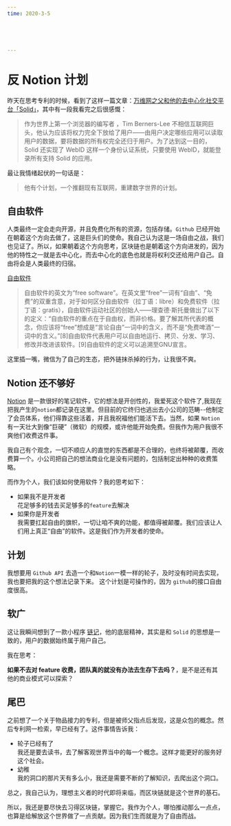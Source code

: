 ```yaml
---
time: 2020-3-5





---
```




# 反 Notion 计划

昨天在思考专利的时候，看到了这样一篇文章：[万维网之父和他的去中心化社交平台「Solid」](https://zhuanlan.zhihu.com/p/345771985?utm_source=wechat_session&utm_medium=social&utm_oi=61958598426624)，其中有一段我看完之后很感慨：
> 作为世界上第一个浏览器的编写者 ，Tim Berners-Lee 不相信互联网巨头，他认为应该将权力完全下放给了用户——由用户决定哪些应用可以读取用户的数据，要将数据的所有权完全还归于用户。为了达到这一目的，Solid 还实现了 WebID 这样一个身份认证系统，只要使用 WebID，就能登录所有支持 Solid 的应用。

最让我情绪起伏的一句话是：
> 他有个计划，一个推翻现有互联网，重建数字世界的计划。

## 自由软件
人类最终一定会走向开源，并且免费化所有的资源，包括存储。`Github` 已经开始在朝着这个方向去做了，这是巨头们的使命。我自己认为这是一场自由之战，我们也见证了。所以，如果朝着这个方向思考，区块链也是朝着这个方向进发的，因为他的特性之一就是去中心化，而去中心化的底色也就是将权利交还给用户自己。自由将会是人类最终的归宿。

[自由软件](https://zh.wikipedia.org/wiki/%E8%87%AA%E7%94%B1%E8%BD%AF%E4%BB%B6)

> 自由软件的英文为“free software”。在英文里“free”一词有“自由”、“免费”的双重含意，对于如何区分自由软件（拉丁语：libre）和免费软件（拉丁语：gratis），自由软件运动社区的创始人——理查德·斯托曼做出了以下的定义：“自由软件的重点在于自由权，而非价格。要了解其所代表的概念，你应该将“free”想成是“言论自由”一词中的含义，而不是“免费啤酒”一词中的含义。”[8]自由软件代表用户可以自由地运行、拷贝、分发、学习、修改并改进该软件。[9]自由软件的定义可以追溯至GNU宣言。

这里插一嘴，微信为了自己的生态，把外链抹杀掉的行为，让我很不爽。

## Notion 还不够好

[Notion](https://www.notion.so/) 是一款很好的笔记软件，它的想法是开创性的，我爱死这个软件了,我现在把我产生的`notion`都记录在这里。但目前的它终归也逃出去小公司的范畴--他制定了会员体系，他们得靠这些活着，并且我祝福他们能活下去。当然，如果 `Notion` 有一天壮大到像“巨硬”（微软）的规模，或许他能开始免费。但我作为用户我很不爽他们收费这件事。


我自己有个观念，一切不顺应人的直觉的东西都是不合理的，也终将被颠覆，而收费算一个。小公司把自己的想法商业化是没有问题的，包括制定出种种的收费策略。

而作为个人，我们该如何使用软件？我的思考如下：
- 如果我不是开发者  
    花足够多的钱去买足够多的`feature`去解决
- 如果你是开发者  
    我需要扛起自由的旗帜，一切让咱不爽的功能，都值得被颠覆。我们应该让人们用上真正“自由”的软件。这是我们作为开发者的使命。

## 计划

我想要用 `Github API` 去造一个和`Notion`一模一样的轮子，及时没有时间去实现，我也要把我的这个想法记录下来。
这个计划是可操作的，因为 `github`的接口自由度很高。

## 软广

这让我瞬间想到了一款小程序 [链记](https://lj.wingchain.cn/?utm=winghome)，他的底层精神，其实是和 `Solid` 的思想是一致的，用户的数据始终属于用户自己。


我在思考：

**如果不去对 feature 收费，团队真的就没有办法去生存下去吗？**，是不是还有其他的商业模式可以探索？

## 尾巴
之前想了一个关于物品接力的专利，但是被师父指点后发现，这是众包的概念。然后专利网一检索，早已经有了。这件事情告诉我：
- 轮子已经有了  
我还是要去读书，去了解客观世界当中的每一个概念。这样才能更好的服务好这个社会。
- 幼稚  
我的洞口的那片天有多么小，我还是需要不断的了解知识，去爬出这个洞口。



总之，我自己认为，理想主义者的时代即将来临，而区块链就是这个世界的基石。

所以，我还是要尽快去习得区块链，掌握它。我作为个人，哪怕推动那么一点点，也算是给解放这个世界做了一点贡献。因为我们生而就是为了自由而战。

